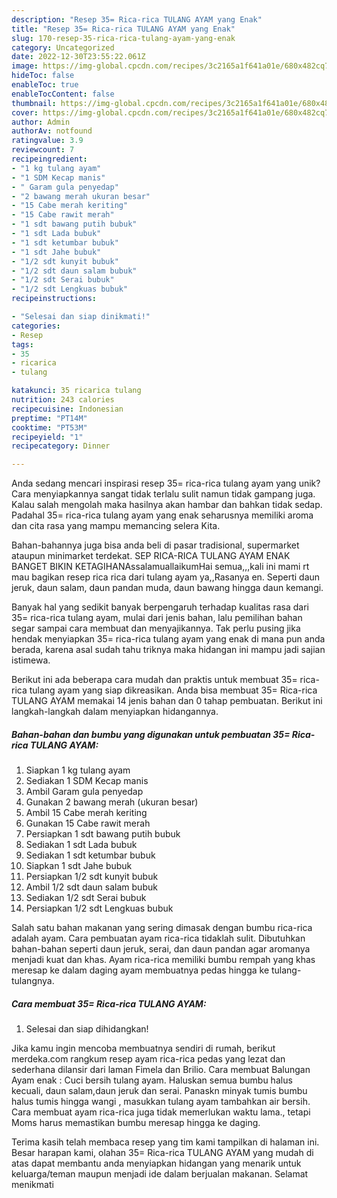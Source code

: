 ```yaml
---
description: "Resep 35= Rica-rica TULANG AYAM yang Enak"
title: "Resep 35= Rica-rica TULANG AYAM yang Enak"
slug: 170-resep-35-rica-rica-tulang-ayam-yang-enak
category: Uncategorized
date: 2022-12-30T23:55:22.061Z
image: https://img-global.cpcdn.com/recipes/3c2165a1f641a01e/680x482cq70/35-rica-rica-tulang-ayam-foto-resep-utama.jpg
hideToc: false
enableToc: true
enableTocContent: false
thumbnail: https://img-global.cpcdn.com/recipes/3c2165a1f641a01e/680x482cq70/35-rica-rica-tulang-ayam-foto-resep-utama.jpg
cover: https://img-global.cpcdn.com/recipes/3c2165a1f641a01e/680x482cq70/35-rica-rica-tulang-ayam-foto-resep-utama.jpg
author: Admin
authorAv: notfound
ratingvalue: 3.9
reviewcount: 7
recipeingredient:
- "1 kg tulang ayam"
- "1 SDM Kecap manis"
- " Garam gula penyedap"
- "2 bawang merah ukuran besar"
- "15 Cabe merah keriting"
- "15 Cabe rawit merah"
- "1 sdt bawang putih bubuk"
- "1 sdt Lada bubuk"
- "1 sdt ketumbar bubuk"
- "1 sdt Jahe bubuk"
- "1/2 sdt kunyit bubuk"
- "1/2 sdt daun salam bubuk"
- "1/2 sdt Serai bubuk"
- "1/2 sdt Lengkuas bubuk"
recipeinstructions:

- "Selesai dan siap dinikmati!"
categories:
- Resep
tags:
- 35
- ricarica
- tulang

katakunci: 35 ricarica tulang 
nutrition: 243 calories
recipecuisine: Indonesian
preptime: "PT14M"
cooktime: "PT53M"
recipeyield: "1"
recipecategory: Dinner

---
```





Anda sedang mencari inspirasi resep 35= rica-rica tulang ayam yang unik? Cara menyiapkannya sangat tidak terlalu sulit namun tidak gampang juga. Kalau salah mengolah maka hasilnya akan hambar dan bahkan tidak sedap. Padahal 35= rica-rica tulang ayam yang enak seharusnya memiliki aroma dan cita rasa yang mampu memancing selera Kita.





Bahan-bahannya juga bisa anda beli di pasar tradisional, supermarket ataupun minimarket terdekat. SEP RICA-RICA TULANG AYAM ENAK BANGET BIKIN KETAGIHANAssalamuallaikumHai semua,,,kali ini mami rt mau bagikan resep rica rica dari tulang ayam ya,,Rasanya en. Seperti daun jeruk, daun salam, daun pandan muda, daun bawang hingga daun kemangi.

Banyak hal yang sedikit banyak berpengaruh terhadap kualitas rasa dari 35= rica-rica tulang ayam, mulai dari jenis bahan, lalu pemilihan bahan segar sampai cara membuat dan menyajikannya. Tak perlu pusing jika hendak menyiapkan 35= rica-rica tulang ayam yang enak di mana pun anda berada, karena asal sudah tahu triknya maka hidangan ini mampu jadi sajian istimewa.






Berikut ini ada beberapa cara mudah dan praktis untuk membuat 35= rica-rica tulang ayam yang siap dikreasikan. Anda bisa membuat 35= Rica-rica TULANG AYAM memakai 14 jenis bahan dan 0 tahap pembuatan. Berikut ini langkah-langkah dalam menyiapkan hidangannya.

<!--inarticleads1-->

##### Bahan-bahan dan bumbu yang digunakan untuk pembuatan 35= Rica-rica TULANG AYAM:

1. Siapkan 1 kg tulang ayam
1. Sediakan 1 SDM Kecap manis
1. Ambil  Garam gula penyedap
1. Gunakan 2 bawang merah (ukuran besar)
1. Ambil 15 Cabe merah keriting
1. Gunakan 15 Cabe rawit merah
1. Persiapkan 1 sdt bawang putih bubuk
1. Sediakan 1 sdt Lada bubuk
1. Sediakan 1 sdt ketumbar bubuk
1. Siapkan 1 sdt Jahe bubuk
1. Persiapkan 1/2 sdt kunyit bubuk
1. Ambil 1/2 sdt daun salam bubuk
1. Sediakan 1/2 sdt Serai bubuk
1. Persiapkan 1/2 sdt Lengkuas bubuk


Salah satu bahan makanan yang sering dimasak dengan bumbu rica-rica adalah ayam. Cara pembuatan ayam rica-rica tidaklah sulit. Dibutuhkan bahan-bahan seperti daun jeruk, serai, dan daun pandan agar aromanya menjadi kuat dan khas. Ayam rica-rica memiliki bumbu rempah yang khas meresap ke dalam daging ayam membuatnya pedas hingga ke tulang-tulangnya. 

<!--inarticleads2-->

##### Cara membuat 35= Rica-rica TULANG AYAM:


1. Selesai dan siap dihidangkan!

Jika kamu ingin mencoba membuatnya sendiri di rumah, berikut merdeka.com rangkum resep ayam rica-rica pedas yang lezat dan sederhana dilansir dari laman Fimela dan Brilio. Cara membuat Balungan Ayam enak : Cuci bersih tulang ayam. Haluskan semua bumbu halus kecuali, daun salam,daun jeruk dan serai. Panaskn minyak tumis bumbu halus tumis hingga wangi , masukkan tulang ayam tambahkan air bersih. Cara membuat ayam rica-rica juga tidak memerlukan waktu lama., tetapi Moms harus memastikan bumbu meresap hingga ke daging. 

Terima kasih telah membaca resep yang tim kami tampilkan di halaman ini. Besar harapan kami, olahan 35= Rica-rica TULANG AYAM yang mudah di atas dapat membantu anda menyiapkan hidangan yang menarik untuk keluarga/teman maupun menjadi ide dalam berjualan makanan. Selamat menikmati
